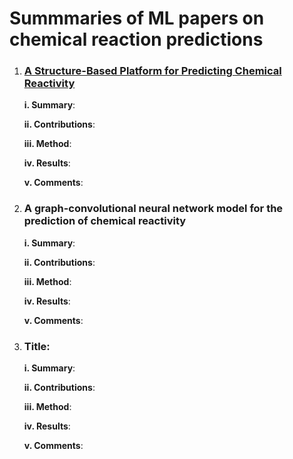 # Summmaries of ML papers on chemical reaction predictions

1. ### [A Structure-Based Platform for Predicting Chemical Reactivity](https://www.cell.com/chem/pdfExtended/S2451-9294(20)30085-1)

    __i. Summary__:
  
    __ii. Contributions__:
  
    __iii. Method__:
  
    __iv. Results__:
  
    __v. Comments__:
    
1. ### A graph-convolutional neural network model for the prediction of chemical reactivity
    
     __i. Summary__:
  
    __ii. Contributions__:
  
    __iii. Method__:
  
    __iv. Results__:
  
    __v. Comments__:










1. ### Title: 
    
     __i. Summary__:
  
    __ii. Contributions__:
  
    __iii. Method__:
  
    __iv. Results__:
  
    __v. Comments__:

